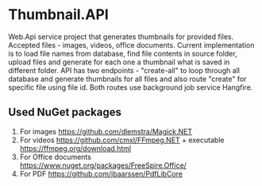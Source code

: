 # Thumbnail.API

Web.Api service project that generates thumbnails for provided files. Accepted files - images, videos, office documents. Current implementation is to load file names from database, find file contents in source folder, upload files and generate for each one a thumbnail what is saved in different folder. API has two endpoints - "create-all" to loop through all database and generate thumbnails for all files and also route "create" for specific file 
using file id. Both routes use background job service Hangfire. 

## Used NuGet packages
1. For images https://github.com/dlemstra/Magick.NET
2. For videos https://github.com/cmxl/FFmpeg.NET + executable https://ffmpeg.org/download.html
3. For Office documents https://www.nuget.org/packages/FreeSpire.Office/
4. For PDF https://github.com/jbaarssen/PdfLibCore
 
